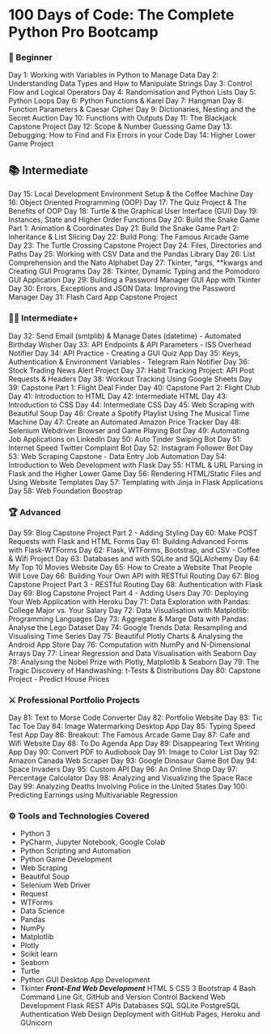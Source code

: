 # 100 Days of Code: The Complete Python Pro Bootcamp

### 🔰 Beginner
Day 1: Working with Variables in Python to Manage Data
Day 2: Understanding Data Types and How to Manipulate Strings
Day 3: Control Flow and Logical Operators
Day 4: Randomisation and Python Lists
Day 5: Python Loops
Day 6: Python Functions & Karel
Day 7: Hangman
Day 8: Function Parameters & Caesar Cipher
Day 9: Dictionaries, Nesting and the Secret Auction
Day 10: Functions with Outputs
Day 11: The Blackjack Capstone Project
Day 12: Scope & Number Guessing Game
Day 13: Debugging: How to Find and Fix Errors in your Code
Day 14: Higher Lower Game Project

## 📚 Intermediate
Day 15: Local Development Environment Setup & the Coffee Machine
Day 16: Object Oriented Programming (OOP)
Day 17: The Quiz Project & The Benefits of OOP
Day 18: Turtle & the Graphical User Interface (GUI)
Day 19: Instances, State and Higher Order Functions
Day 20: Build the Snake Game Part 1: Animation & Coordinates
Day 21: Build the Snake Game Part 2: Inheritance & List Slicing
Day 22: Build Pong: The Famous Arcade Game
Day 23: The Turtle Crossing Capstone Project
Day 24: Files, Directories and Paths
Day 25: Working with CSV Data and the Pandas Library
Day 26: List Comprehension and the Nato Alphabet
Day 27: Tkinter, *args, **kwargs and Creating GUI Programs
Day 28: Tkinter, Dynamic Typing and the Pomodoro GUI Application
Day 29: Building a Password Manager GUI App with Tkinter
Day 30: Errors, Exceptions and JSON Data: Improving the Password Manager
Day 31: Flash Card App Capstone Project

### 👨‍💻 Intermediate+
Day 32: Send Email (smtplib) & Manage Dates (datetime) - Automated Birthday Wisher
Day 33: API Endpoints & API Parameters - ISS Overhead Notifier
Day 34: API Practice - Creating a GUI Quiz App
Day 35: Keys, Authentication & Environment Variables - Telegram Rain Notifier
Day 36: Stock Trading News Alert Project
Day 37: Habit Tracking Project: API Post Requests & Headers
Day 38: Workout Tracking Using Google Sheets
Day 39: Capstone Part 1: Flight Deal Finder
Day 40: Capstone Part 2: Flight Club
Day 41: Introduction to HTML
Day 42: Intermediate HTML
Day 43: Introduction to CSS
Day 44: Intermediate CSS
Day 45: Web Scraping with Beautiful Soup
Day 46: Create a Spotify Playlist Using The Musical Time Machine
Day 47: Create an Automated Amazon Price Tracker
Day 48: Selenium Webdriver Browser and Game Playing Bot
Day 49: Automating Job Applications on LinkedIn
Day 50: Auto Tinder Swiping Bot
Day 51: Internet Speed Twitter Complaint Bot
Day 52: Instagram Follower Bot
Day 53: Web Scraping Capstone - Data Entry Job Automation
Day 54: Introduction to Web Development with Flask
Day 55: HTML & URL Parsing in Flask and the Higher Lower Game
Day 56: Rendering HTML/Static Files and Using Website Templates
Day 57: Templating with Jinja in Flask Applications
Day 58: Web Foundation Boostrap

### 🏆 Advanced
Day 59: Blog Capstone Project Part 2 - Adding Styling
Day 60: Make POST Requests with Flask and HTML Forms
Day 61: Building Advanced Forms with Flask-WTForms
Day 62: Flask, WTForms, Bootstrap, and CSV - Coffee & Wifi Project
Day 63: Databases and with SQLite and SQLAlchemy
Day 64: My Top 10 Movies Website
Day 65: How to Create a Website That People Will Love
Day 66: Building Your Own API with RESTful Routing
Day 67: Blog Capstone Project Part 3 - RESTful Routing
Day 68: Authentication with Flask
Day 69: Blog Capstone Project Part 4 - Adding Users
Day 70: Deploying Your Web Application with Heroku
Day 71: Data Exploration with Pandas: College Major vs. Your Salary
Day 72: Data Visualisation with Matplotlib: Programming Languages
Day 73: Aggregate & Marge Data with Pandas: Analyse the Lego Dataset
Day 74: Google Trends Data: Resampling and Visualising Time Series
Day 75: Beautiful Plotly Charts & Analysing the Android App Store
Day 76: Computation with NumPy and N-Dimensional Arrays
Day 77: Linear Regression and Data Visualisation with Seaborn
Day 78: Analysing the Nobel Prize with Plotly, Matplotlib & Seaborn
Day 79: The Tragic Discovery of Handwashing: t-Tests & Distributions
Day 80: Capstone Project - Predict House Prices
### ⚔ Professional Portfolio Projects
Day 81: Text to Morse Code Converter
Day 82: Portfolio Website
Day 83: Tic Tac Toe
Day 84: Image Watermarking Desktop App
Day 85: Typing Speed Test App
Day 86: Breakout: The Famous Arcade Game
Day 87: Cafe and Wifi Website
Day 88: To Do Agenda App
Day 89: Disappearing Text Writing App
Day 90: Convert PDF to Audiobook
Day 91: Image to Color List
Day 92: Amazon Canada Web Scraper
Day 93: Google Dinosaur Game Bot
Day 94: Space Invaders
Day 95: Custom API
Day 96: An Online Shop
Day 97: Percentage Calculator
Day 98: Analyzing and Visualizing the Space Race
Day 99: Analyzing Deaths Involving Police in the United States
Day 100: Predicting Earnings using Multivariable Regression

### ⚙ Tools and Technologies Covered
- Python 3
- PyCharm, Jupyter Notebook, Google Colab
- Python Scripting and Automation
- Python Game Development
- Web Scraping
- Beautiful Soup
- Selenium Web Driver
- Request
- WTForms
- Data Science
- Pandas
- NumPy
- Matplotlib
- Plotly
- Scikit learn
- Seaborn
- Turtle
- Python GUI Desktop App Development
- Tkinter
***Front-End Web Development***
HTML 5
CSS 3
Bootstrap 4
Bash Command Line
Git, GitHub and Version Control
Backend Web Development
Flask
REST
APIs
Databases
SQL
SQLite
PostgreSQL
Authentication
Web Design
Deployment with GitHub Pages, Heroku and GUnicorn
